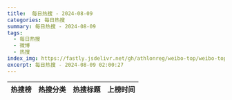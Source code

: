 ```yaml
---
title:  每日热搜 - 2024-08-09
categories: 每日热搜
summary: 每日热搜 - 2024-08-09
tags:
  - 每日热搜
  - 微博
  - 热搜
index_img: https://fastly.jsdelivr.net/gh/athlonreg/weibo-top/weibo-top.jpeg
excerpt: 每日热搜 - 2024-08-09 02:00:27
---
```


| 热搜榜 | 热搜分类 | 热搜标题 | 上榜时间 |
| --- | --- | --- | --- |
